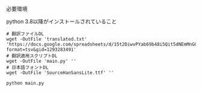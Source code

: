 
必要環境

python 3.8以降がインストールされていること

```shell
# 翻訳ファイルDL
wget -OutFile 'translated.txt' 'https://docs.google.com/spreadsheets/d/15t2DiwvPYab69b48i5Qit5dNEmMnGGoUxEgCUglJVlo/export?format=tsv&gid=1293283491'
# 翻訳適用スクリプトDL
wget -OutFile 'main.py' ''
# 日本語フォントDL
wget -OutFile 'SourceHanSansLite.ttf' ''

python main.py
```

